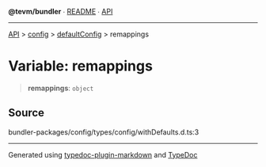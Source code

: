 **@tevm/bundler** ∙ [README](../../../../README.md) ∙ [API](../../../../API.md)

***

[API](../../../../API.md) > [config](../../../README.md) > [defaultConfig](../README.md) > remappings

# Variable: remappings

> **remappings**: `object`

## Source

bundler-packages/config/types/config/withDefaults.d.ts:3

***
Generated using [typedoc-plugin-markdown](https://www.npmjs.com/package/typedoc-plugin-markdown) and [TypeDoc](https://typedoc.org/)

